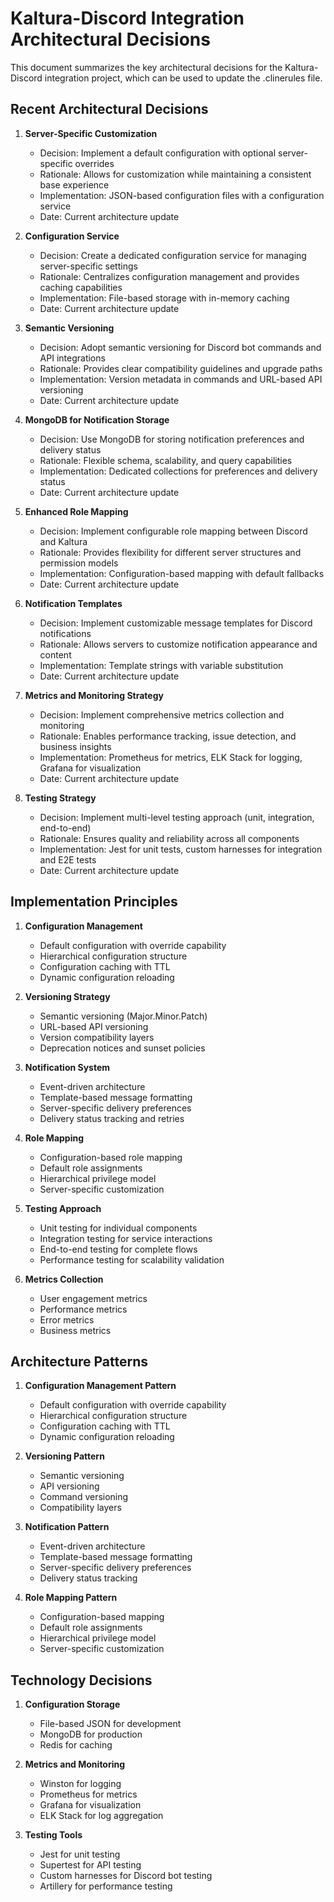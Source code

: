 # Kaltura-Discord Integration Architectural Decisions

This document summarizes the key architectural decisions for the Kaltura-Discord integration project, which can be used to update the .clinerules file.

## Recent Architectural Decisions

1. **Server-Specific Customization**
   - Decision: Implement a default configuration with optional server-specific overrides
   - Rationale: Allows for customization while maintaining a consistent base experience
   - Implementation: JSON-based configuration files with a configuration service
   - Date: Current architecture update

2. **Configuration Service**
   - Decision: Create a dedicated configuration service for managing server-specific settings
   - Rationale: Centralizes configuration management and provides caching capabilities
   - Implementation: File-based storage with in-memory caching
   - Date: Current architecture update

3. **Semantic Versioning**
   - Decision: Adopt semantic versioning for Discord bot commands and API integrations
   - Rationale: Provides clear compatibility guidelines and upgrade paths
   - Implementation: Version metadata in commands and URL-based API versioning
   - Date: Current architecture update

4. **MongoDB for Notification Storage**
   - Decision: Use MongoDB for storing notification preferences and delivery status
   - Rationale: Flexible schema, scalability, and query capabilities
   - Implementation: Dedicated collections for preferences and delivery status
   - Date: Current architecture update

5. **Enhanced Role Mapping**
   - Decision: Implement configurable role mapping between Discord and Kaltura
   - Rationale: Provides flexibility for different server structures and permission models
   - Implementation: Configuration-based mapping with default fallbacks
   - Date: Current architecture update

6. **Notification Templates**
   - Decision: Implement customizable message templates for Discord notifications
   - Rationale: Allows servers to customize notification appearance and content
   - Implementation: Template strings with variable substitution
   - Date: Current architecture update

7. **Metrics and Monitoring Strategy**
   - Decision: Implement comprehensive metrics collection and monitoring
   - Rationale: Enables performance tracking, issue detection, and business insights
   - Implementation: Prometheus for metrics, ELK Stack for logging, Grafana for visualization
   - Date: Current architecture update

8. **Testing Strategy**
   - Decision: Implement multi-level testing approach (unit, integration, end-to-end)
   - Rationale: Ensures quality and reliability across all components
   - Implementation: Jest for unit tests, custom harnesses for integration and E2E tests
   - Date: Current architecture update

## Implementation Principles

1. **Configuration Management**
   - Default configuration with override capability
   - Hierarchical configuration structure
   - Configuration caching with TTL
   - Dynamic configuration reloading

2. **Versioning Strategy**
   - Semantic versioning (Major.Minor.Patch)
   - URL-based API versioning
   - Version compatibility layers
   - Deprecation notices and sunset policies

3. **Notification System**
   - Event-driven architecture
   - Template-based message formatting
   - Server-specific delivery preferences
   - Delivery status tracking and retries

4. **Role Mapping**
   - Configuration-based role mapping
   - Default role assignments
   - Hierarchical privilege model
   - Server-specific customization

5. **Testing Approach**
   - Unit testing for individual components
   - Integration testing for service interactions
   - End-to-end testing for complete flows
   - Performance testing for scalability validation

6. **Metrics Collection**
   - User engagement metrics
   - Performance metrics
   - Error metrics
   - Business metrics

## Architecture Patterns

1. **Configuration Management Pattern**
   - Default configuration with override capability
   - Hierarchical configuration structure
   - Configuration caching with TTL
   - Dynamic configuration reloading

2. **Versioning Pattern**
   - Semantic versioning
   - API versioning
   - Command versioning
   - Compatibility layers

3. **Notification Pattern**
   - Event-driven architecture
   - Template-based message formatting
   - Server-specific delivery preferences
   - Delivery status tracking

4. **Role Mapping Pattern**
   - Configuration-based mapping
   - Default role assignments
   - Hierarchical privilege model
   - Server-specific customization

## Technology Decisions

1. **Configuration Storage**
   - File-based JSON for development
   - MongoDB for production
   - Redis for caching

2. **Metrics and Monitoring**
   - Winston for logging
   - Prometheus for metrics
   - Grafana for visualization
   - ELK Stack for log aggregation

3. **Testing Tools**
   - Jest for unit testing
   - Supertest for API testing
   - Custom harnesses for Discord bot testing
   - Artillery for performance testing
